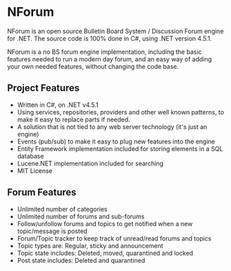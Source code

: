 NForum
======

NForum is an open source Bulletin Board System / Discussion Forum engine for .NET. The source code is 100% done in C#, using .NET version 4.5.1.

NForum is a no BS forum engine implementation, including the basic features needed to run a modern day forum, and an easy way of adding your own needed features, without changing the code base.

## Project Features

* Written in C#, on .NET v4.5.1
* Using services, repositories, providers and other well known patterns, to make it easy to replace parts if needed.
* A solution that is not tied to any web server technology (it's just an engine)
* Events (pub/sub) to make it easy to plug new features into the engine
* Entity Framework implementation included for storing elements in a SQL database
* Lucene.NET implementation included for searching
* MIT License

## Forum Features

* Unlimited number of categories
* Unlimited number of forums and sub-forums
* Follow/unfollow forums and topics to get notified when a new topic/message is posted
* Forum/Topic tracker to keep track of unread/read forums and topics
* Topic types are: Regular, sticky and announcement
* Topic state includes: Deleted, moved, quarantined and locked
* Post state includes: Deleted and quarantined
